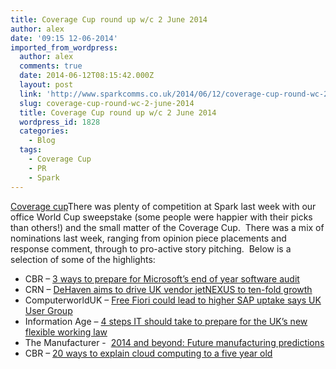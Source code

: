 ```yaml
---
title: Coverage Cup round up w/c 2 June 2014
author: alex
date: '09:15 12-06-2014'
imported_from_wordpress:
  author: alex
  comments: true
  date: 2014-06-12T08:15:42.000Z
  layout: post
  link: 'http://www.sparkcomms.co.uk/2014/06/12/coverage-cup-round-wc-2-june-2014/'
  slug: coverage-cup-round-wc-2-june-2014
  title: Coverage Cup round up w/c 2 June 2014
  wordpress_id: 1828
  categories:
    - Blog
  tags:
    - Coverage Cup
    - PR
    - Spark
---
```


[Coverage cup](Coverage-cup-167x300.jpg)There was plenty of competition at Spark last week with our office World Cup sweepstake (some people were happier with their picks than others!) and the small matter of the Coverage Cup.  There was a mix of nominations last week, ranging from opinion piece placements and response comment, through to pro-active story pitching.  Below is a selection of some of the highlights:

  * CBR – [3 ways to prepare for Microsoft’s end of year software audit](http://www.cbronline.com/news/tech/software/enterprise-apps/3-ways-to-prepare-for-microsofts-end-of-year-software-audit-4287620)
  * CRN – [DeHaven aims to drive UK vendor jetNEXUS to ten-fold growth](http://www.channelweb.co.uk/crn-uk/news/2348368/dehaven-aims-to-drive-uk-vendor-jetnexus-to-tenfold-growth)
  * ComputerworldUK – [Free Fiori could lead to higher SAP uptake says UK User Group](http://www.computerworlduk.com/news/it-business/3523096/free-fiori-could-lead-higher-sap-uptake-says-user-group/)
  * Information Age – [4 steps IT should take to prepare for the UK’s new flexible working law](http://www.information-age.com/it-management/skills-training-and-leadership/123458078/4-steps-it-should-take-prepare-uks-new-flexible-working-law)
  * The Manufacturer -  [2014 and beyond: Future manufacturing predictions](http://www.themanufacturer.com/articles/2014-and-beyond-future-manufacturing-predictions/)
  * CBR – [20 ways to explain cloud computing to a five year old](http://www.cbronline.com/news/cloud/cloud-saas/20-ways-to-explain-cloud-computing-to-a-five-year-old-4283091)
